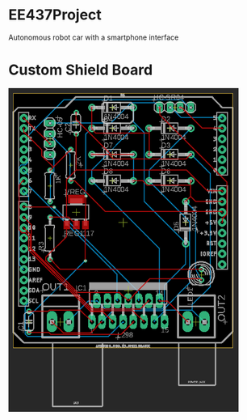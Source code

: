 # EE437Project
Autonomous robot car with a smartphone interface

# Custom Shield Board
<img src="/shield.png" width="456" height="640">

